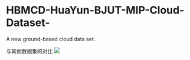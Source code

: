 # HBMCD-HuaYun-BJUT-MIP-Cloud-Dataset-
A new ground-based cloud data set.

与其他数据集的对比
![](https://github.com/SadaharuZL/HuaYun-BJUT-MIP-Cloud-Dataset/blob/master/HBMCD/1.png)
